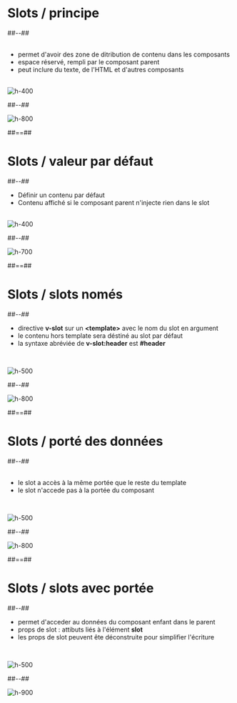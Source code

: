 <!-- .slide: class="two-column-layout" -->
# Slots / principe
##--##
<br><br>

- permet d'avoir des zone de ditribution  de contenu dans les composants
- espace réservé, rempli par le composant parent
- peut inclure du texte, de l'HTML et d'autres composants
<br><br>

![h-400](assets/images/school/slots/slot-base-component.png)
<!-- .element: class="align-image" -->

##--##
<br>

![h-800](assets/images/school/slots/slot-base-usages.png)
<!-- .element: class="align-image" -->

##==##

<!-- .slide: class="two-column-layout" -->
# Slots / valeur par défaut
##--##
<br>

- Définir un contenu par défaut
- Contenu affiché si le composant parent n'injecte rien dans le slot
<br><br>

![h-400](assets/images/school/slots/slot-default-component.png)

##--##
<br>

![h-700](assets/images/school/slots/slot-default-usage.png)
<!-- .element: class="align-image" -->

##==##

<!-- .slide: class="two-column-layout" -->
# Slots / slots només
##--##
<br>

- directive <b>v-slot</b> sur un <b>&lt;template&gt;</b> avec le nom du slot en argument
- le contenu hors template sera déstiné au slot par défaut 
- la syntaxe abréviée de <b>v-slot:header</b> est <b>#header</b>

<br>

![h-500](assets/images/school/slots/slot-named-component.png)

##--##
<br>

![h-800](assets/images/school/slots/slot-named-usage.png)
<!-- .element: class="align-image" -->

##==##

<!-- .slide: class="two-column-layout" -->
# Slots / porté des données 
##--##
<br><br>

- le slot a accès à la même portée que le reste du template
- le slot n'accede pas à la portée du composant

<br>

![h-500](assets/images/school/slots/slot-scope-ko.png)

##--##
<br>

![h-800](assets/images/school/slots/slot-scope-ok.png)
<!-- .element: class="align-image" -->

##==##

<!-- .slide: class="two-column-layout" -->
# Slots / slots avec portée
##--##
<br>

- permet d'acceder au données du composant enfant dans le parent
- props de slot : attibuts liés à l'élément <b>slot</b>
- les props de slot peuvent ête déconstruite pour simplifier l'écriture

<br>

![h-500](assets/images/school/slots/slot-props-compoment.png)

##--##
<br>

![h-900](assets/images/school/slots/slot-props-usage-complete.png)
<!-- .element: class="align-image" -->
